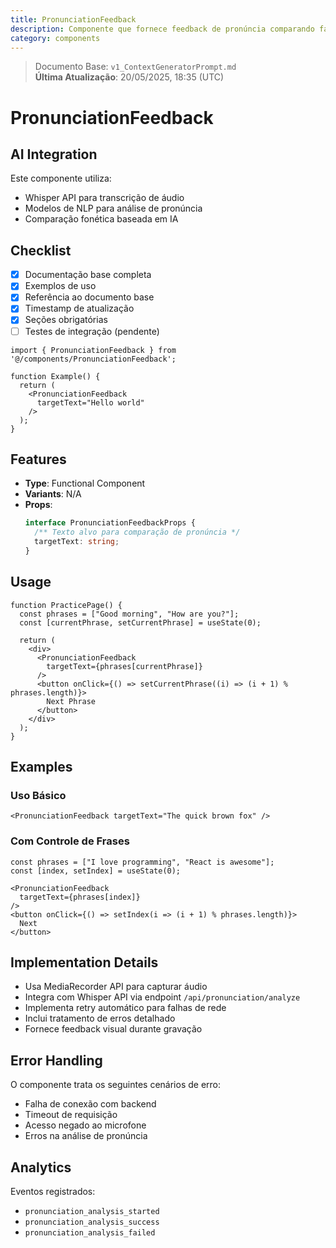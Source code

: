 ```yaml
---
title: PronunciationFeedback
description: Componente que fornece feedback de pronúncia comparando fala do usuário com texto alvo usando Whisper API
category: components
---
```


> Documento Base: `v1_ContextGeneratorPrompt.md`  
> **Última Atualização**: 20/05/2025, 18:35 (UTC)

# PronunciationFeedback

## AI Integration
Este componente utiliza:
- Whisper API para transcrição de áudio
- Modelos de NLP para análise de pronúncia
- Comparação fonética baseada em IA

## Checklist
- [x] Documentação base completa
- [x] Exemplos de uso
- [x] Referência ao documento base
- [x] Timestamp de atualização
- [x] Seções obrigatórias
- [ ] Testes de integração (pendente)

```tsx
import { PronunciationFeedback } from '@/components/PronunciationFeedback';

function Example() {
  return (
    <PronunciationFeedback 
      targetText="Hello world" 
    />
  );
}
```

## Features

- **Type**: Functional Component
- **Variants**: N/A
- **Props**:
  ```ts
  interface PronunciationFeedbackProps {
    /** Texto alvo para comparação de pronúncia */
    targetText: string;
  }
  ```

## Usage

```tsx
function PracticePage() {
  const phrases = ["Good morning", "How are you?"];
  const [currentPhrase, setCurrentPhrase] = useState(0);

  return (
    <div>
      <PronunciationFeedback 
        targetText={phrases[currentPhrase]}
      />
      <button onClick={() => setCurrentPhrase((i) => (i + 1) % phrases.length)}>
        Next Phrase
      </button>
    </div>
  );
}
```

## Examples

### Uso Básico
```tsx
<PronunciationFeedback targetText="The quick brown fox" />
```

### Com Controle de Frases
```tsx
const phrases = ["I love programming", "React is awesome"];
const [index, setIndex] = useState(0);

<PronunciationFeedback 
  targetText={phrases[index]}
/>
<button onClick={() => setIndex(i => (i + 1) % phrases.length)}>
  Next
</button>
```

## Implementation Details

- Usa MediaRecorder API para capturar áudio
- Integra com Whisper API via endpoint `/api/pronunciation/analyze`
- Implementa retry automático para falhas de rede
- Inclui tratamento de erros detalhado
- Fornece feedback visual durante gravação

## Error Handling

O componente trata os seguintes cenários de erro:
- Falha de conexão com backend
- Timeout de requisição
- Acesso negado ao microfone
- Erros na análise de pronúncia

## Analytics

Eventos registrados:
- `pronunciation_analysis_started`
- `pronunciation_analysis_success`
- `pronunciation_analysis_failed`
